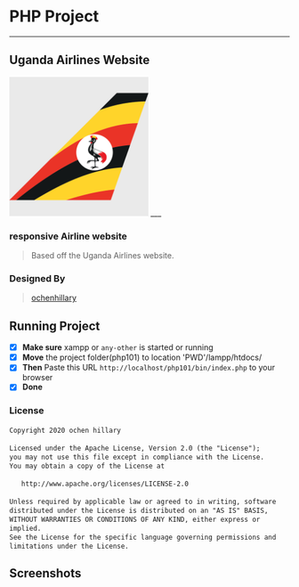 
# __PHP Project__
___

## Uganda Airlines Website

<img src="./bin/favicon.ico" width="250px" />
___

### responsive Airline website
> Based off the Uganda Airlines website.

### Designed By
  > [ochenhillary](https://github.com/occn8)

## Running Project
* [x] __Make sure__ xampp or `any-other` is started or running
* [x] __Move__ the project folder(php101) to location 'PWD'/lampp/htdocs/
* [x] __Then__ Paste this URL `http://localhost/php101/bin/index.php` to your browser
* [x] __Done__

### License

    Copyright 2020 ochen hillary

    Licensed under the Apache License, Version 2.0 (the "License");
    you may not use this file except in compliance with the License.
    You may obtain a copy of the License at

       http://www.apache.org/licenses/LICENSE-2.0

    Unless required by applicable law or agreed to in writing, software
    distributed under the License is distributed on an "AS IS" BASIS,
    WITHOUT WARRANTIES OR CONDITIONS OF ANY KIND, either express or implied.
    See the License for the specific language governing permissions and
    limitations under the License.


## Screenshots
